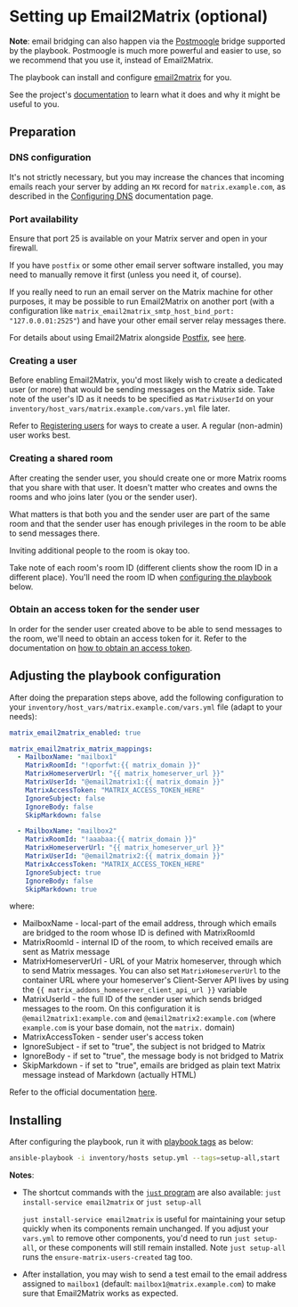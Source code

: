 # Setting up Email2Matrix (optional)

**Note**: email bridging can also happen via the [Postmoogle](configuring-playbook-bridge-postmoogle.md) bridge supported by the playbook. Postmoogle is much more powerful and easier to use, so we recommend that you use it, instead of Email2Matrix.

The playbook can install and configure [email2matrix](https://github.com/devture/email2matrix) for you.

See the project's [documentation](https://github.com/devture/email2matrix/blob/master/docs/README.md) to learn what it does and why it might be useful to you.

## Preparation

### DNS configuration

It's not strictly necessary, but you may increase the chances that incoming emails reach your server by adding an `MX` record for `matrix.example.com`, as described in the [Configuring DNS](configuring-dns.md) documentation page.

### Port availability

Ensure that port 25 is available on your Matrix server and open in your firewall.

If you have `postfix` or some other email server software installed, you may need to manually remove it first (unless you need it, of course).

If you really need to run an email server on the Matrix machine for other purposes, it may be possible to run Email2Matrix on another port (with a configuration like `matrix_email2matrix_smtp_host_bind_port: "127.0.0.01:2525"`) and have your other email server relay messages there.

For details about using Email2Matrix alongside [Postfix](http://www.postfix.org/), see [here](https://github.com/devture/email2matrix/blob/master/docs/setup_with_postfix.md).

### Creating a user

Before enabling Email2Matrix, you'd most likely wish to create a dedicated user (or more) that would be sending messages on the Matrix side. Take note of the user's ID as it needs to be specified as `MatrixUserId` on your `inventory/host_vars/matrix.example.com/vars.yml` file later.

Refer to [Registering users](registering-users.md) for ways to create a user. A regular (non-admin) user works best.

### Creating a shared room

After creating the sender user, you should create one or more Matrix rooms that you share with that user. It doesn't matter who creates and owns the rooms and who joins later (you or the sender user).

What matters is that both you and the sender user are part of the same room and that the sender user has enough privileges in the room to be able to send messages there.

Inviting additional people to the room is okay too.

Take note of each room's room ID (different clients show the room ID in a different place). You'll need the room ID when [configuring the playbook](#adjusting-the-playbook-configuration) below.

### Obtain an access token for the sender user

In order for the sender user created above to be able to send messages to the room, we'll need to obtain an access token for it. Refer to the documentation on [how to obtain an access token](obtaining-access-tokens.md).

## Adjusting the playbook configuration

After doing the preparation steps above, add the following configuration to your `inventory/host_vars/matrix.example.com/vars.yml` file (adapt to your needs):

```yaml
matrix_email2matrix_enabled: true

matrix_email2matrix_matrix_mappings:
  - MailboxName: "mailbox1"
    MatrixRoomId: "!qporfwt:{{ matrix_domain }}"
    MatrixHomeserverUrl: "{{ matrix_homeserver_url }}"
    MatrixUserId: "@email2matrix1:{{ matrix_domain }}"
    MatrixAccessToken: "MATRIX_ACCESS_TOKEN_HERE"
    IgnoreSubject: false
    IgnoreBody: false
    SkipMarkdown: false

  - MailboxName: "mailbox2"
    MatrixRoomId: "!aaabaa:{{ matrix_domain }}"
    MatrixHomeserverUrl: "{{ matrix_homeserver_url }}"
    MatrixUserId: "@email2matrix2:{{ matrix_domain }}"
    MatrixAccessToken: "MATRIX_ACCESS_TOKEN_HERE"
    IgnoreSubject: true
    IgnoreBody: false
    SkipMarkdown: true
```

where:

* MailboxName - local-part of the email address, through which emails are bridged to the room whose ID is defined with MatrixRoomId
* MatrixRoomId - internal ID of the room, to which received emails are sent as Matrix message
* MatrixHomeserverUrl - URL of your Matrix homeserver, through which to send Matrix messages. You can also set `MatrixHomeserverUrl` to the container URL where your homeserver's Client-Server API lives by using the `{{ matrix_addons_homeserver_client_api_url }}` variable
* MatrixUserId - the full ID of the sender user which sends bridged messages to the room. On this configuration it is `@email2matrix1:example.com` and `@email2matrix2:example.com` (where `example.com` is your base domain, not the `matrix.` domain)
* MatrixAccessToken - sender user's access token
* IgnoreSubject - if set to "true", the subject is not bridged to Matrix
* IgnoreBody - if set to "true", the message body is not bridged to Matrix
* SkipMarkdown - if set to "true", emails are bridged as plain text Matrix message instead of Markdown (actually HTML)

Refer to the official documentation [here](https://github.com/devture/email2matrix/blob/master/docs/configuration.md).

## Installing

After configuring the playbook, run it with [playbook tags](playbook-tags.md) as below:

<!-- NOTE: let this conservative command run (instead of install-all) to make it clear that failure of the command means something is clearly broken. -->
```sh
ansible-playbook -i inventory/hosts setup.yml --tags=setup-all,start
```

**Notes**:

- The shortcut commands with the [`just` program](just.md) are also available: `just install-service email2matrix` or `just setup-all`

  `just install-service email2matrix` is useful for maintaining your setup quickly when its components remain unchanged. If you adjust your `vars.yml` to remove other components, you'd need to run `just setup-all`, or these components will still remain installed. Note `just setup-all` runs the `ensure-matrix-users-created` tag too.

- After installation, you may wish to send a test email to the email address assigned to `mailbox1` (default: `mailbox1@matrix.example.com`) to make sure that Email2Matrix works as expected.
